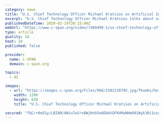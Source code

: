 ```yaml
---
category: news
title: "U.S. Chief Technology Officer Michael Kratsios on Artificial Intelligence Technology & Competition with China"
excerpt: "U.S. Chief Technology Officer Michael Kratsios talks about artificial intelligence technology and tackling Chinese competition."
publishedDateTime: 2020-02-19T20:15:00Z
webUrl: "https://www.c-span.org/video/?469498-1/us-chief-technology-officer-michael-kratsios-artificial-intelligence-technology-amp-competition"
type: article
quality: 18
heat: 18
published: false

provider:
  name: C-SPAN
  domain: c-span.org

topics:
  - AI

images:
  - url: "https://images.c-span.org/Files/90d/1582138795.jpg/Thumbs/height.630.no_border.width.1200.jpg"
    width: 1200
    height: 630
    title: "U.S. Chief Technology Officer Michael Kratsios on Artificial Intelligence Technology & Competition with China"

secured: "fQC/+0oESy/LBIAM/ANiu7wSrxBWjHn93oADbAtQFK4MaNHmO01Wyk3Ri1suyfxXrA2A4bCV7YYi0oUjFdPZHcomA+rVufQp7vwyb1eEr+2zbDJZLrceKltSGRMyoKJYTAJifX/giGLl4cbJozphzYlkFqrv9KpldpLb4dDziJL+svqDLGBMCJwG6mFyCwFy/ArK0D2FeVLck0hKNH2+FhWScJ+QkXjnhJIoQM+bIRW9fkKaaOjQGepbV1tpzxM3SEXp7MDkIdM2niRXSuLHHJb2ZjjtA24jGDr2wlM/vC9u2J0gnSOL+n325Z+DcPKCTc0bmWtLlaKoe9aajSXNq7IRkqBXbaa8areSjZUR2UbExmu2np7IhHkIhZHcZY5WRtkpmEtHHSDqJvEhuth6CQlbJMwkooOt0ti0i7ALvpgffXxB1X/JbcxU/JfaoUZ9vU0PJPtFxBUiraaz4E/W9OGIgL+nc7PFguA/R01pi6s=;o/AzwvGPoy80e0MdotJuRw=="
---
```


